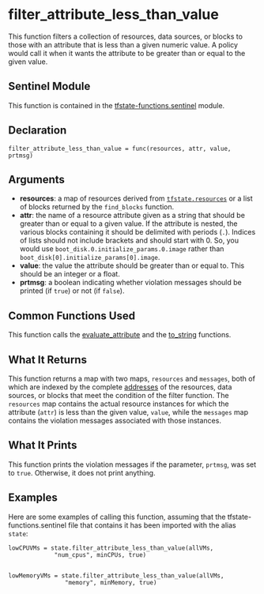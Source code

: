 # filter_attribute_less_than_value
This function filters a collection of resources, data sources, or blocks to those with an attribute that is less than a given numeric value. A policy would call it when it wants the attribute to be greater than or equal to the given value.

## Sentinel Module
This function is contained in the [tfstate-functions.sentinel](../tfstate-functions.sentinel) module.

## Declaration
`filter_attribute_less_than_value = func(resources, attr, value, prtmsg)`

## Arguments
* **resources**: a map of resources derived from [`tfstate.resources`](https://www.terraform.io/docs/cloud/sentinel/import/tfstate-v2.html#the-resources-collection) or a list of blocks returned by the `find_blocks` function.
* **attr**: the name of a resource attribute given as a string that should be greater than or equal to a given value. If the attribute is nested, the various blocks containing it should be delimited with periods (`.`). Indices of lists should not include brackets and should start with 0. So, you would use `boot_disk.0.initialize_params.0.image` rather than `boot_disk[0].initialize_params[0].image`.
* **value**: the value the attribute should be greater than or equal to. This should be an integer or a float.
* **prtmsg**: a boolean indicating whether violation messages should be printed (if `true`) or not (if `false`).

## Common Functions Used
This function calls the [evaluate_attribute](./evaluate_attribute.md) and the [to_string](./to_string.md) functions.

## What It Returns
This function returns a map with two maps, `resources` and `messages`, both of which are indexed by the complete [addresses](https://www.terraform.io/docs/internals/resource-addressing.html) of the resources, data sources, or blocks that meet the condition of the filter function. The `resources` map contains the actual resource instances for which the attribute (`attr`) is less than the given value, `value`, while the `messages` map contains the violation messages associated with those instances.

## What It Prints
This function prints the violation messages if the parameter, `prtmsg`, was set to `true`. Otherwise, it does not print anything.

## Examples
Here are some examples of calling this function, assuming that the tfstate-functions.sentinel file that contains it has been imported with the alias `state`:
```
lowCPUVMs = state.filter_attribute_less_than_value(allVMs,
             "num_cpus", minCPUs, true)


lowMemoryVMs = state.filter_attribute_less_than_value(allVMs,
                "memory", minMemory, true)
```

